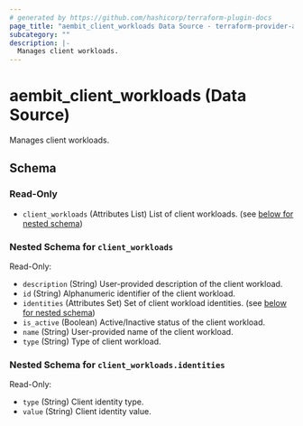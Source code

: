 ```yaml
---
# generated by https://github.com/hashicorp/terraform-plugin-docs
page_title: "aembit_client_workloads Data Source - terraform-provider-aembit"
subcategory: ""
description: |-
  Manages client workloads.
---
```


# aembit_client_workloads (Data Source)

Manages client workloads.



<!-- schema generated by tfplugindocs -->
## Schema

### Read-Only

- `client_workloads` (Attributes List) List of client workloads. (see [below for nested schema](#nestedatt--client_workloads))

<a id="nestedatt--client_workloads"></a>
### Nested Schema for `client_workloads`

Read-Only:

- `description` (String) User-provided description of the client workload.
- `id` (String) Alphanumeric identifier of the client workload.
- `identities` (Attributes Set) Set of client workload identities. (see [below for nested schema](#nestedatt--client_workloads--identities))
- `is_active` (Boolean) Active/Inactive status of the client workload.
- `name` (String) User-provided name of the client workload.
- `type` (String) Type of client workload.

<a id="nestedatt--client_workloads--identities"></a>
### Nested Schema for `client_workloads.identities`

Read-Only:

- `type` (String) Client identity type.
- `value` (String) Client identity value.
